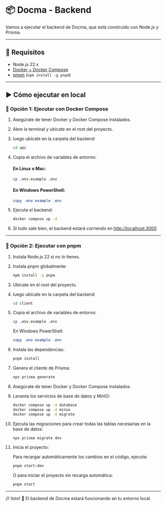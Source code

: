 # 📦 Docma - Backend
Vamos a ejecutar el backend de Docma, que está construido con Node.js y Prisma.

---

## 🚀 Requisitos

- Node.js 22.x
- [Docker + Docker Compose](https://docs.docker.com/compose/)
- [pnpm](https://pnpm.io/) (`npm install -g pnpm`)

---

## ▶️ Cómo ejecutar en local

### 🐳 Opción 1: Ejecutar con Docker Compose

1. Asegúrate de tener Docker y Docker Compose instalados.  
2. Abre la terminal y ubícate en el root del proyecto.
3. luego ubícate en la carpeta del backend
   ```bash
   cd api
   ```
4. Copia el archivo de variables de entorno:   
   
   #### En Linux o Mac:
   ```bash
   cp .env.example .env
   ```
   #### En Windows PowerShell:
   ```powershell
   copy .env.example .env
   ```
5. Ejecuta el backend:
   ```bash
   docker compose up -d
   ```
6. Si todo sale bien, el backend estará corriendo en [http://localhost:3000](http://localhost:3000)

---

### 🧪 Opción 2: Ejecutar con pnpm

1. Instala Node.js 22 si no lo tienes.
2. Instala pnpm globalmente:
   ```bash
   npm install -g pnpm
   ```
3. Ubícate en el root del proyecto.
4. luego ubícate en la carpeta del backend
   ```bash
   cd client
   ```
5. Copia el archivo de variables de entorno:
   ```bash
   cp .env.example .env
   ```
   En Windows PowerShell:
   ```powershell
   copy .env.example .env
   ```
6. Instala las dependencias:
   ```bash
   pnpm install
   ```
7. Genera el cliente de Prisma:
   ```bash
   npx prisma generate
   ```
8. Asegúrate de tener Docker y Docker Compose instalados.
9. Levanta los servicios de base de datos y MinIO:
   ```bash
   docker compose up -d database
   docker compose up -d minio
   docker compose up -d migrate
   ```
10. Ejecuta las migraciones para crear todas las tablas necesarias en la base de datos:
    ```bash
    npx prisma migrate dev
    ```
11. Inicia el proyecto:

    Para recargar automáticamente los cambios en el código, ejecuta:
    ```bash
    pnpm start:dev
    ```
    O para iniciar el proyecto sin recarga automática:
    ```bash
    pnpm start
    ```

---

¡Y listo! 🎉 El backend de Docma estará funcionando en tu entorno local.
